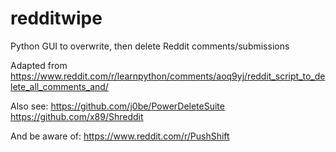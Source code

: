 # redditwipe
Python GUI to overwrite, then delete Reddit comments/submissions

Adapted from https://www.reddit.com/r/learnpython/comments/aoq9yj/reddit_script_to_delete_all_comments_and/

Also see:
https://github.com/j0be/PowerDeleteSuite
https://github.com/x89/Shreddit

And be aware of:
https://www.reddit.com/r/PushShift
